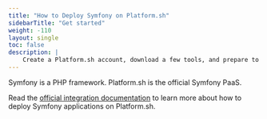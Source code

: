 ```yaml
---
title: "How to Deploy Symfony on Platform.sh"
sidebarTitle: "Get started"
weight: -110
layout: single
toc: false
description: |
    Create a Platform.sh account, download a few tools, and prepare to deploy Symfony.
---
```


Symfony is a PHP framework. Platform.sh is the official Symfony PaaS.

Read the [official integration documentation](https://symfony.com/doc/current/cloud/intro.html) to learn more about how to deploy Symfony applications on Platform.sh.
